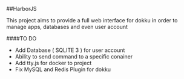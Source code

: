 ##HarborJS

This project aims to provide a full web interface for dokku in order to manage apps, databases and even user account


####TO DO

- Add Database ( SQLITE 3 ) for user account
- Ability to send command to a specific conainer
- Add tty.js for docker to project
- Fix MySQL and Redis Plugin for dokku
